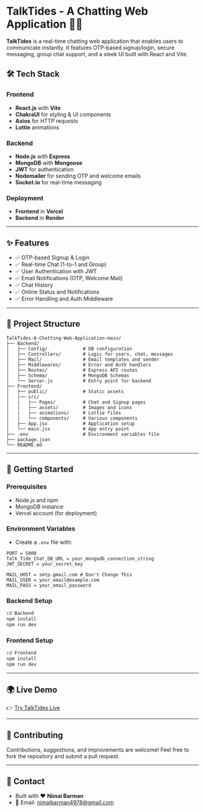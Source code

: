 # TalkTides - A Chatting Web Application 🌊💬

**TalkTides** is a real-time chatting web application that enables users to communicate instantly. It features OTP-based signup/login, secure messaging, group chat support, and a sleek UI built with React and Vite.

## 🛠 Tech Stack

### Frontend
- **React.js** with **Vite**
- **ChakraUI** for styling & UI components
- **Axios** for HTTP requests
- **Lottie** animations

### Backend
- **Node.js** with **Express**
- **MongoDB** with **Mongoose**
- **JWT** for authentication
- **Nodemailer** for sending OTP and welcome emails
- **Socket.io** for real-time messaging

### Deployment
- **Frontend** in **Vercel**
- **Backend** in **Render**

---

## ✨ Features

- ✅ OTP-based Signup & Login
- ✅ Real-time Chat (1-to-1 and Group)
- ✅ User Authentication with JWT
- ✅ Email Notifications (OTP, Welcome Mail)
- ✅ Chat History
- ✅ Online Status and Notifications
- ✅ Error Handling and Auth Middleware

---

## 📁 Project Structure
```
TalkTides-A-Chatting-Web-Application-main/
├── Backend/
│   ├── Config/             # DB configuration
│   ├── Controllers/        # Logic for users, chat, messages
│   ├── Mail/               # Email templates and sender
│   ├── Middlewares/        # Error and Auth handlers
│   ├── Routes/             # Express API routes
│   ├── Schema/             # MongoDB Schemas
│   └── Server.js           # Entry point for backend
├── Frontend/
│   ├── public/             # Static assets
│   |── src/
│   |   ├── Pages/          # Chat and Signup pages
│   |   ├── assets/         # Images and icons
│   |   ├── animations/     # Lottie files
│   |   └── components/     # Various components
│   ├── App.jsx             # Application setup
│   └── main.jsx            # App entry point
├── .env                    # Environment variables file
├── package.json
└── README.md
```
---

## 🚀 Getting Started

### Prerequisites
- Node.js and npm
- MongoDB instance
- Vercel account (for deployment)


### Environment Variables
- Create a `.env` file with:
```
PORT = 5000
Talk_Tide_Chat_DB_URL = your_mongodb_connection_string
JWT_SECRET = your_secret_key

MAIL_HOST = smtp.gmail.com # Don't Change This
MAIL_USER = your_email@example.com
MAIL_PASS = your_email_password
```

### Backend Setup
```bash
cd Backend
npm install
npm run dev
```
### Frontend Setup
```bash
cd Frontend
npm install
npm run dev
```

---
## 🌍 Live Demo

👉 [Try TalkTides Live](https://talktide-nill.vercel.app)

---

## 🤝 Contributing

Contributions, suggestions, and improvements are welcome!
Feel free to fork the repository and submit a pull request.

---

## 📧 Contact

- Built with ❤️ **Nimai Barman**
- 📨 Email: nimaibarman4978@gmail.com
